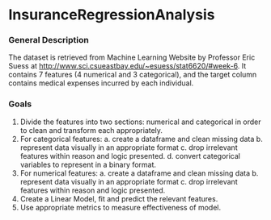 # InsuranceRegressionAnalysis
### General Description
The dataset is retrieved from Machine Learning Website by Professor Eric Suess at http://www.sci.csueastbay.edu/~esuess/stat6620/#week-6. It contains 7 features (4 numerical and 3 categorical), and the target column contains medical expenses incurred by each individual.  

### Goals

1. Divide the features into two sections: numerical and categorical in order to clean and transform each appropriately. 
2. For categorical features:
    a. create a dataframe and clean missing data
    b. represent data visually in an appropriate format
    c. drop irrelevant features within reason and logic presented. 
    d. convert categorical variables to represent in a binary format.  
3. For numerical features:
    a. create a dataframe and clean missing data
    b. represent data visually in an appropriate format
    c. drop irrelevant features within reason and logic presented. 
4. Create a Linear Model, fit and predict the relevant features. 
5. Use appropriate metrics to measure effectiveness of model. 

